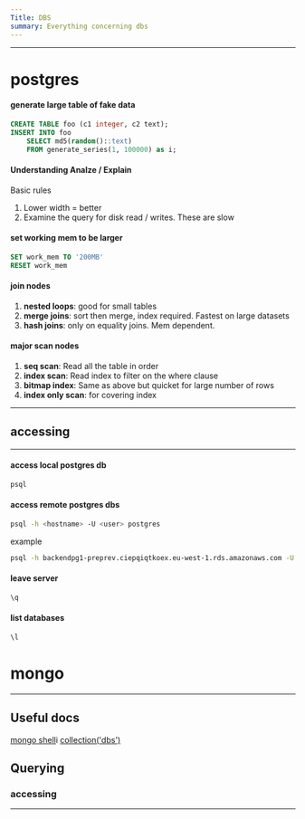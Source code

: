 ```yaml
--- 
Title: DBS
summary: Everything concerning dbs
---
```

- - - 
# postgres

#### **generate large table of fake data**


```sql
CREATE TABLE foo (c1 integer, c2 text);
INSERT INTO foo
    SELECT md5(random()::text)
    FROM generate_series(1, 100000) as i;
```

#### **Understanding Analze / Explain**

Basic rules
1. Lower width = better
2. Examine the query for disk read / writes. These are slow

#### **set working mem to be larger**
```sql
SET work_mem TO '200MB'
RESET work_mem
```

#### **join nodes**

1. **nested loops**: good for small tables
2. **merge joins**: sort then merge, index required. Fastest on large datasets
3. **hash joins**: only on equality joins. Mem dependent.

#### **major scan nodes**

1. **seq scan**: Read all the table in order
2. **index scan**: Read index to filter on the where clause
3. **bitmap index**: Same as above but quicket for large number of rows
4. **index only scan**: for covering index


- - -
## accessing
- - - 
#### **access local postgres db**

```bash
psql
```

#### **access remote postgres dbs**

```bash
psql -h <hostname> -U <user> postgres
```
example
```bash
psql -h backendpg1-preprev.ciepqiqtkoex.eu-west-1.rds.amazonaws.com -U analysis postgres
```

#### **leave server**
```bash
\q
```

#### **list databases**
```bash
\l
```


# mongo
- - - 
## Useful docs ##
[mongo shell](https://docs.mongodb.com/manual/reference/mongo-shell/)i
[collection('dbs')](https://docs.mongodb.com/manual/reference/method/js-collection/)

## Querying ##



### accessing
- - -
